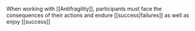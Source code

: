 When working with [[Antifragility]], participants must face the consequences of their actions and endure [[success|failures]] as well as enjoy [[success]]
